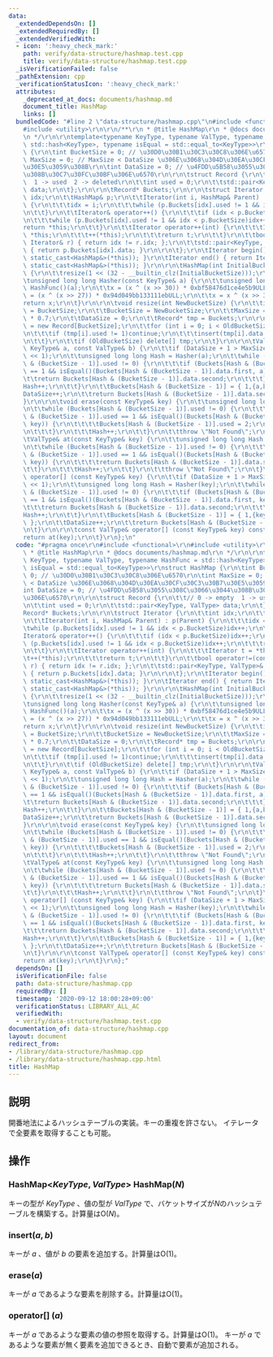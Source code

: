 ```yaml
---
data:
  _extendedDependsOn: []
  _extendedRequiredBy: []
  _extendedVerifiedWith:
  - icon: ':heavy_check_mark:'
    path: verify/data-structure/hashmap.test.cpp
    title: verify/data-structure/hashmap.test.cpp
  _isVerificationFailed: false
  _pathExtension: cpp
  _verificationStatusIcon: ':heavy_check_mark:'
  attributes:
    _deprecated_at_docs: documents/hashmap.md
    document_title: HashMap
    links: []
  bundledCode: "#line 2 \"data-structure/hashmap.cpp\"\n#include <functional>\r\n\
    #include <utility>\r\n\r\n/**\r\n * @title HashMap\r\n * @docs documents/hashmap.md\r\
    \n */\r\n\r\ntemplate<typename KeyType, typename ValType, typename HashFunc =\
    \ std::hash<KeyType>, typename isEqual = std::equal_to<KeyType>>\r\nstruct HashMap\
    \ {\r\n\tint BucketSize = 0; // \u30D0\u30B1\u30C3\u30C8\u306E\u6570\r\n\tint\
    \ MaxSize = 0; // MaxSize < DataSize \u306E\u3068\u304D\u30EA\u30CF\u30C3\u30B7\
    \u30E5\u3059\u308B\r\n\tint DataSize = 0; // \u4FDD\u5B58\u3055\u308C\u3066\u3044\
    \u308B\u30C7\u30FC\u30BF\u306E\u6570\r\n\r\n\tstruct Record {\r\n\t\t// 0 -> empty\
    \  1 -> used  2 -> deleted\r\n\t\tint used = 0;\r\n\t\tstd::pair<KeyType, ValType>\
    \ data;\r\n\t};\r\n\r\n\tRecord* Buckets;\r\n\r\n\tstruct Iterator {\r\n\t\tint\
    \ idx;\r\n\t\tHashMap& p;\r\n\t\tIterator(int i, HashMap& Parent) : p(Parent)\
    \ {\r\n\t\t\tidx = i;\r\n\t\t\twhile (p.Buckets[idx].used != 1 && idx < p.BucketSize)idx++;\r\
    \n\t\t}\r\n\t\tIterator& operator++() {\r\n\t\t\tif (idx < p.BucketSize)idx++;\r\
    \n\t\t\twhile (p.Buckets[idx].used != 1 && idx < p.BucketSize)idx++;\r\n\t\t\t\
    return *this;\r\n\t\t}\r\n\t\tIterator operator++(int) {\r\n\t\t\tIterator t =\
    \ *this;\r\n\t\t\t++(*this);\r\n\t\t\treturn t;\r\n\t\t}\r\n\t\tbool operator!=(const\
    \ Iterator& r) { return idx != r.idx; };\r\n\t\tstd::pair<KeyType, ValType>& operator*()\
    \ { return p.Buckets[idx].data; }\r\n\r\n\t};\r\n\tIterator begin() { return Iterator(0,\
    \ static_cast<HashMap&>(*this)); }\r\n\tIterator end() { return Iterator(BucketSize,\
    \ static_cast<HashMap&>(*this)); }\r\n\r\n\tHashMap(int InitialBucketSize = 100000)\
    \ {\r\n\t\tresize(1 << (32 - __builtin_clz(InitialBucketSize)));\r\n\t}\r\n\r\n\
    \tunsigned long long Hasher(const KeyType& a) {\r\n\t\tunsigned long long x =\
    \ HashFunc()(a);\r\n\t\tx = (x ^ (x >> 30)) * 0xbf58476d1ce4e5b9ULL;\r\n\t\tx\
    \ = (x ^ (x >> 27)) * 0x94d049bb133111ebULL;\r\n\t\tx = x ^ (x >> 31);\r\n\t\t\
    return x;\r\n\t}\r\n\r\n\tvoid resize(int NewBucketSize) {\r\n\t\tint OldBucketSize\
    \ = BucketSize;\r\n\t\tBucketSize = NewBucketSize;\r\n\t\tMaxSize = BucketSize\
    \ * 0.7;\r\n\t\tDataSize = 0;\r\n\t\tRecord* tmp = Buckets;\r\n\r\n\t\tBuckets\
    \ = new Record[BucketSize];\r\n\t\tfor (int i = 0; i < OldBucketSize; i++) {\r\
    \n\t\t\tif (tmp[i].used != 1)continue;\r\n\t\t\tinsert(tmp[i].data.first, tmp[i].data.second);\r\
    \n\t\t}\r\n\t\tif (OldBucketSize) delete[] tmp;\r\n\t}\r\n\r\n\tValType& insert(const\
    \ KeyType& a, const ValType& b) {\r\n\t\tif (DataSize + 1 > MaxSize)resize(BucketSize\
    \ << 1);\r\n\t\tunsigned long long Hash = Hasher(a);\r\n\t\twhile (Buckets[Hash\
    \ & (BucketSize - 1)].used != 0) {\r\n\t\t\tif (Buckets[Hash & (BucketSize - 1)].used\
    \ == 1 && isEqual()(Buckets[Hash & (BucketSize - 1)].data.first, a)) {\r\n\t\t\
    \t\treturn Buckets[Hash & (BucketSize - 1)].data.second;\r\n\t\t\t}\r\n\t\t\t\
    Hash++;\r\n\t\t}\r\n\t\tBuckets[Hash & (BucketSize - 1)] = { 1,{a,b} };\r\n\t\t\
    DataSize++;\r\n\t\treturn Buckets[Hash & (BucketSize - 1)].data.second;\r\n\t\
    }\r\n\r\n\tvoid erase(const KeyType& key) {\r\n\t\tunsigned long long Hash = Hasher(key);\r\
    \n\t\twhile (Buckets[Hash & (BucketSize - 1)].used != 0) {\r\n\t\t\tif (Buckets[Hash\
    \ & (BucketSize - 1)].used == 1 && isEqual()(Buckets[Hash & (BucketSize - 1)].data.first,\
    \ key)) {\r\n\t\t\t\tBuckets[Hash & (BucketSize - 1)].used = 2;\r\n\t\t\t\treturn;\r\
    \n\t\t\t}\r\n\t\t\tHash++;\r\n\t\t}\r\n\t\tthrow \"Not Found\";\r\n\t}\r\n\r\n\
    \tValType& at(const KeyType& key) {\r\n\t\tunsigned long long Hash = Hasher(key);\r\
    \n\t\twhile (Buckets[Hash & (BucketSize - 1)].used != 0) {\r\n\t\t\tif (Buckets[Hash\
    \ & (BucketSize - 1)].used == 1 && isEqual()(Buckets[Hash & (BucketSize - 1)].data.first,\
    \ key)) {\r\n\t\t\t\treturn Buckets[Hash & (BucketSize - 1)].data.second;\r\n\t\
    \t\t}\r\n\t\t\tHash++;\r\n\t\t}\r\n\t\tthrow \"Not Found\";\r\n\t}\r\n\r\n\tValType&\
    \ operator[] (const KeyType& key) {\r\n\t\tif (DataSize + 1 > MaxSize)resize(BucketSize\
    \ << 1);\r\n\t\tunsigned long long Hash = Hasher(key);\r\n\t\twhile (Buckets[Hash\
    \ & (BucketSize - 1)].used != 0) {\r\n\t\t\tif (Buckets[Hash & (BucketSize - 1)].used\
    \ == 1 && isEqual()(Buckets[Hash & (BucketSize - 1)].data.first, key)) {\r\n\t\
    \t\t\treturn Buckets[Hash & (BucketSize - 1)].data.second;\r\n\t\t\t}\r\n\t\t\t\
    Hash++;\r\n\t\t}\r\n\t\tBuckets[Hash & (BucketSize - 1)] = { 1,{key,ValType()}\
    \ };\r\n\t\tDataSize++;\r\n\t\treturn Buckets[Hash & (BucketSize - 1)].data.second;\r\
    \n\t}\r\n\r\n\tconst ValType& operator[] (const KeyType& key) const {\r\n\t\t\
    return at(key);\r\n\t}\r\n};\n"
  code: "#pragma once\r\n#include <functional>\r\n#include <utility>\r\n\r\n/**\r\n\
    \ * @title HashMap\r\n * @docs documents/hashmap.md\r\n */\r\n\r\ntemplate<typename\
    \ KeyType, typename ValType, typename HashFunc = std::hash<KeyType>, typename\
    \ isEqual = std::equal_to<KeyType>>\r\nstruct HashMap {\r\n\tint BucketSize =\
    \ 0; // \u30D0\u30B1\u30C3\u30C8\u306E\u6570\r\n\tint MaxSize = 0; // MaxSize\
    \ < DataSize \u306E\u3068\u304D\u30EA\u30CF\u30C3\u30B7\u30E5\u3059\u308B\r\n\t\
    int DataSize = 0; // \u4FDD\u5B58\u3055\u308C\u3066\u3044\u308B\u30C7\u30FC\u30BF\
    \u306E\u6570\r\n\r\n\tstruct Record {\r\n\t\t// 0 -> empty  1 -> used  2 -> deleted\r\
    \n\t\tint used = 0;\r\n\t\tstd::pair<KeyType, ValType> data;\r\n\t};\r\n\r\n\t\
    Record* Buckets;\r\n\r\n\tstruct Iterator {\r\n\t\tint idx;\r\n\t\tHashMap& p;\r\
    \n\t\tIterator(int i, HashMap& Parent) : p(Parent) {\r\n\t\t\tidx = i;\r\n\t\t\
    \twhile (p.Buckets[idx].used != 1 && idx < p.BucketSize)idx++;\r\n\t\t}\r\n\t\t\
    Iterator& operator++() {\r\n\t\t\tif (idx < p.BucketSize)idx++;\r\n\t\t\twhile\
    \ (p.Buckets[idx].used != 1 && idx < p.BucketSize)idx++;\r\n\t\t\treturn *this;\r\
    \n\t\t}\r\n\t\tIterator operator++(int) {\r\n\t\t\tIterator t = *this;\r\n\t\t\
    \t++(*this);\r\n\t\t\treturn t;\r\n\t\t}\r\n\t\tbool operator!=(const Iterator&\
    \ r) { return idx != r.idx; };\r\n\t\tstd::pair<KeyType, ValType>& operator*()\
    \ { return p.Buckets[idx].data; }\r\n\r\n\t};\r\n\tIterator begin() { return Iterator(0,\
    \ static_cast<HashMap&>(*this)); }\r\n\tIterator end() { return Iterator(BucketSize,\
    \ static_cast<HashMap&>(*this)); }\r\n\r\n\tHashMap(int InitialBucketSize = 100000)\
    \ {\r\n\t\tresize(1 << (32 - __builtin_clz(InitialBucketSize)));\r\n\t}\r\n\r\n\
    \tunsigned long long Hasher(const KeyType& a) {\r\n\t\tunsigned long long x =\
    \ HashFunc()(a);\r\n\t\tx = (x ^ (x >> 30)) * 0xbf58476d1ce4e5b9ULL;\r\n\t\tx\
    \ = (x ^ (x >> 27)) * 0x94d049bb133111ebULL;\r\n\t\tx = x ^ (x >> 31);\r\n\t\t\
    return x;\r\n\t}\r\n\r\n\tvoid resize(int NewBucketSize) {\r\n\t\tint OldBucketSize\
    \ = BucketSize;\r\n\t\tBucketSize = NewBucketSize;\r\n\t\tMaxSize = BucketSize\
    \ * 0.7;\r\n\t\tDataSize = 0;\r\n\t\tRecord* tmp = Buckets;\r\n\r\n\t\tBuckets\
    \ = new Record[BucketSize];\r\n\t\tfor (int i = 0; i < OldBucketSize; i++) {\r\
    \n\t\t\tif (tmp[i].used != 1)continue;\r\n\t\t\tinsert(tmp[i].data.first, tmp[i].data.second);\r\
    \n\t\t}\r\n\t\tif (OldBucketSize) delete[] tmp;\r\n\t}\r\n\r\n\tValType& insert(const\
    \ KeyType& a, const ValType& b) {\r\n\t\tif (DataSize + 1 > MaxSize)resize(BucketSize\
    \ << 1);\r\n\t\tunsigned long long Hash = Hasher(a);\r\n\t\twhile (Buckets[Hash\
    \ & (BucketSize - 1)].used != 0) {\r\n\t\t\tif (Buckets[Hash & (BucketSize - 1)].used\
    \ == 1 && isEqual()(Buckets[Hash & (BucketSize - 1)].data.first, a)) {\r\n\t\t\
    \t\treturn Buckets[Hash & (BucketSize - 1)].data.second;\r\n\t\t\t}\r\n\t\t\t\
    Hash++;\r\n\t\t}\r\n\t\tBuckets[Hash & (BucketSize - 1)] = { 1,{a,b} };\r\n\t\t\
    DataSize++;\r\n\t\treturn Buckets[Hash & (BucketSize - 1)].data.second;\r\n\t\
    }\r\n\r\n\tvoid erase(const KeyType& key) {\r\n\t\tunsigned long long Hash = Hasher(key);\r\
    \n\t\twhile (Buckets[Hash & (BucketSize - 1)].used != 0) {\r\n\t\t\tif (Buckets[Hash\
    \ & (BucketSize - 1)].used == 1 && isEqual()(Buckets[Hash & (BucketSize - 1)].data.first,\
    \ key)) {\r\n\t\t\t\tBuckets[Hash & (BucketSize - 1)].used = 2;\r\n\t\t\t\treturn;\r\
    \n\t\t\t}\r\n\t\t\tHash++;\r\n\t\t}\r\n\t\tthrow \"Not Found\";\r\n\t}\r\n\r\n\
    \tValType& at(const KeyType& key) {\r\n\t\tunsigned long long Hash = Hasher(key);\r\
    \n\t\twhile (Buckets[Hash & (BucketSize - 1)].used != 0) {\r\n\t\t\tif (Buckets[Hash\
    \ & (BucketSize - 1)].used == 1 && isEqual()(Buckets[Hash & (BucketSize - 1)].data.first,\
    \ key)) {\r\n\t\t\t\treturn Buckets[Hash & (BucketSize - 1)].data.second;\r\n\t\
    \t\t}\r\n\t\t\tHash++;\r\n\t\t}\r\n\t\tthrow \"Not Found\";\r\n\t}\r\n\r\n\tValType&\
    \ operator[] (const KeyType& key) {\r\n\t\tif (DataSize + 1 > MaxSize)resize(BucketSize\
    \ << 1);\r\n\t\tunsigned long long Hash = Hasher(key);\r\n\t\twhile (Buckets[Hash\
    \ & (BucketSize - 1)].used != 0) {\r\n\t\t\tif (Buckets[Hash & (BucketSize - 1)].used\
    \ == 1 && isEqual()(Buckets[Hash & (BucketSize - 1)].data.first, key)) {\r\n\t\
    \t\t\treturn Buckets[Hash & (BucketSize - 1)].data.second;\r\n\t\t\t}\r\n\t\t\t\
    Hash++;\r\n\t\t}\r\n\t\tBuckets[Hash & (BucketSize - 1)] = { 1,{key,ValType()}\
    \ };\r\n\t\tDataSize++;\r\n\t\treturn Buckets[Hash & (BucketSize - 1)].data.second;\r\
    \n\t}\r\n\r\n\tconst ValType& operator[] (const KeyType& key) const {\r\n\t\t\
    return at(key);\r\n\t}\r\n};"
  dependsOn: []
  isVerificationFile: false
  path: data-structure/hashmap.cpp
  requiredBy: []
  timestamp: '2020-09-12 18:00:28+09:00'
  verificationStatus: LIBRARY_ALL_AC
  verifiedWith:
  - verify/data-structure/hashmap.test.cpp
documentation_of: data-structure/hashmap.cpp
layout: document
redirect_from:
- /library/data-structure/hashmap.cpp
- /library/data-structure/hashmap.cpp.html
title: HashMap
---
```


## 説明
開番地法によるハッシュテーブルの実装。キーの重複を許さない。
イテレータで全要素を取得することも可能。

## 操作
### HashMap<$KeyType,ValType$> HashMap($N$)
キーの型が $KeyType$ 、値の型が $ValType$ で、バケットサイズが$N$のハッシュテーブルを構築する。計算量はO($N$)。
### insert($a,b$)
キーが $a$ 、値が $b$ の要素を追加する。計算量はO(1)。
### erase($a$)
キーが $a$ であるような要素を削除する。計算量はO(1)。
### operator[] ($a$)
キーが $a$ であるような要素の値の参照を取得する。計算量はO(1)。
キーが $a$ であるような要素が無く要素を追加できるとき、自動で要素が追加される。
